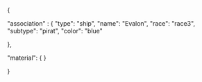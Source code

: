 {

"association" : {
"type": "ship",
"name": "Evalon",
"race": "race3",
"subtype": "pirat",
"color": "blue"

},

"material": {
}

}

 
